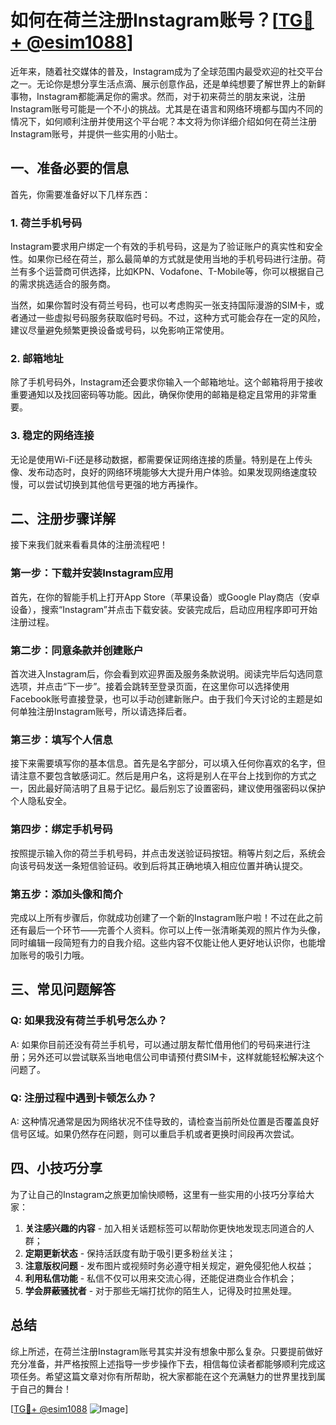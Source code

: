 # 如何在荷兰注册Instagram账号？[[TG💪+ @esim1088](https://t.me/s/esim1088)]

近年来，随着社交媒体的普及，Instagram成为了全球范围内最受欢迎的社交平台之一。无论你是想分享生活点滴、展示创意作品，还是单纯想要了解世界上的新鲜事物，Instagram都能满足你的需求。然而，对于初来荷兰的朋友来说，注册Instagram账号可能是一个不小的挑战。尤其是在语言和网络环境都与国内不同的情况下，如何顺利注册并使用这个平台呢？本文将为你详细介绍如何在荷兰注册Instagram账号，并提供一些实用的小贴士。

## 一、准备必要的信息

首先，你需要准备好以下几样东西：

### 1. 荷兰手机号码

Instagram要求用户绑定一个有效的手机号码，这是为了验证账户的真实性和安全性。如果你已经在荷兰，那么最简单的方式就是使用当地的手机号码进行注册。荷兰有多个运营商可供选择，比如KPN、Vodafone、T-Mobile等，你可以根据自己的需求挑选适合的服务商。

当然，如果你暂时没有荷兰号码，也可以考虑购买一张支持国际漫游的SIM卡，或者通过一些虚拟号码服务获取临时号码。不过，这种方式可能会存在一定的风险，建议尽量避免频繁更换设备或号码，以免影响正常使用。

### 2. 邮箱地址

除了手机号码外，Instagram还会要求你输入一个邮箱地址。这个邮箱将用于接收重要通知以及找回密码等功能。因此，确保你使用的邮箱是稳定且常用的非常重要。

### 3. 稳定的网络连接

无论是使用Wi-Fi还是移动数据，都需要保证网络连接的质量。特别是在上传头像、发布动态时，良好的网络环境能够大大提升用户体验。如果发现网络速度较慢，可以尝试切换到其他信号更强的地方再操作。

## 二、注册步骤详解

接下来我们就来看看具体的注册流程吧！

### 第一步：下载并安装Instagram应用

首先，在你的智能手机上打开App Store（苹果设备）或Google Play商店（安卓设备），搜索“Instagram”并点击下载安装。安装完成后，启动应用程序即可开始注册过程。

### 第二步：同意条款并创建账户

首次进入Instagram后，你会看到欢迎界面及服务条款说明。阅读完毕后勾选同意选项，并点击“下一步”。接着会跳转至登录页面，在这里你可以选择使用Facebook账号直接登录，也可以手动创建新账户。由于我们今天讨论的主题是如何单独注册Instagram账号，所以请选择后者。

### 第三步：填写个人信息

接下来需要填写你的基本信息。首先是名字部分，可以填入任何你喜欢的名字，但请注意不要包含敏感词汇。然后是用户名，这将是别人在平台上找到你的方式之一，因此最好简洁明了且易于记忆。最后别忘了设置密码，建议使用强密码以保护个人隐私安全。

### 第四步：绑定手机号码

按照提示输入你的荷兰手机号码，并点击发送验证码按钮。稍等片刻之后，系统会向该号码发送一条短信验证码。收到后将其正确地填入相应位置并确认提交。

### 第五步：添加头像和简介

完成以上所有步骤后，你就成功创建了一个新的Instagram账户啦！不过在此之前还有最后一个环节——完善个人资料。你可以上传一张清晰美观的照片作为头像，同时编辑一段简短有力的自我介绍。这些内容不仅能让他人更好地认识你，也能增加账号的吸引力哦。

## 三、常见问题解答

### Q: 如果我没有荷兰手机号怎么办？
A: 如果你目前还没有荷兰手机号，可以通过朋友帮忙借用他们的号码来进行注册；另外还可以尝试联系当地电信公司申请预付费SIM卡，这样就能轻松解决这个问题了。

### Q: 注册过程中遇到卡顿怎么办？
A: 这种情况通常是因为网络状况不佳导致的，请检查当前所处位置是否覆盖良好信号区域。如果仍然存在问题，则可以重启手机或者更换时间段再次尝试。

## 四、小技巧分享

为了让自己的Instagram之旅更加愉快顺畅，这里有一些实用的小技巧分享给大家：

1. **关注感兴趣的内容** - 加入相关话题标签可以帮助你更快地发现志同道合的人群；
2. **定期更新状态** - 保持活跃度有助于吸引更多粉丝关注；
3. **注意版权问题** - 发布图片或视频时务必遵守相关规定，避免侵犯他人权益；
4. **利用私信功能** - 私信不仅可以用来交流心得，还能促进商业合作机会；
5. **学会屏蔽骚扰者** - 对于那些无端打扰你的陌生人，记得及时拉黑处理。

## 总结

综上所述，在荷兰注册Instagram账号其实并没有想象中那么复杂。只要提前做好充分准备，并严格按照上述指导一步步操作下去，相信每位读者都能够顺利完成这项任务。希望这篇文章对你有所帮助，祝大家都能在这个充满魅力的世界里找到属于自己的舞台！

[[TG💪+ @esim1088](https://t.me/s/esim1088) ![Image](https://i.postimg.cc/4NQfJmqS/Snipaste-2025-05-13-00-14-12.png)]